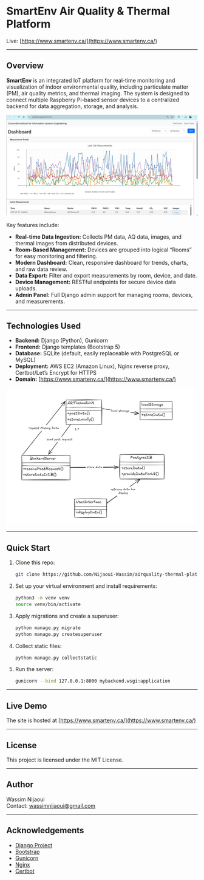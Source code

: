 # SmartEnv Air Quality & Thermal Platform

Live: [https://www.smartenv.ca/](https://www.smartenv.ca/)

---

## Overview

**SmartEnv** is an integrated IoT platform for real-time monitoring and visualization of indoor environmental quality, including particulate matter (PM), air quality metrics, and thermal imaging. The system is designed to connect multiple Raspberry Pi-based sensor devices to a centralized backend for data aggregation, storage, and analysis.

![Website Screenshot](https://github.com/Nijaoui-Wassim/airquality-thermal-platform/blob/main/sampleScreenshot.jpg?raw=true)


Key features include:

- **Real-time Data Ingestion:** Collects PM data, AQ data, images, and thermal images from distributed devices.
- **Room-Based Management:** Devices are grouped into logical “Rooms” for easy monitoring and filtering.
- **Modern Dashboard:** Clean, responsive dashboard for trends, charts, and raw data review.
- **Data Export:** Filter and export measurements by room, device, and date.
- **Device Management:** RESTful endpoints for secure device data uploads.
- **Admin Panel:** Full Django admin support for managing rooms, devices, and measurements.

---

## Technologies Used

- **Backend:** Django (Python), Gunicorn
- **Frontend:** Django templates (Bootstrap 5)
- **Database:** SQLite (default, easily replaceable with PostgreSQL or MySQL)
- **Deployment:** AWS EC2 (Amazon Linux), Nginx reverse proxy, Certbot/Let’s Encrypt for HTTPS
- **Domain:** [https://www.smartenv.ca/](https://www.smartenv.ca/)

![Website Screenshot](https://github.com/Nijaoui-Wassim/airquality-thermal-platform/blob/main/simplifiedArch.jpg?raw=true)

---

## Quick Start

1. Clone this repo:
   ```bash
   git clone https://github.com/Nijaoui-Wassim/airquality-thermal-platform.git
   ```
2. Set up your virtual environment and install requirements:
   ```bash
   python3 -m venv venv
   source venv/bin/activate
   ```
3. Apply migrations and create a superuser:
   ```bash
   python manage.py migrate
   python manage.py createsuperuser
   ```
4. Collect static files:
   ```bash
   python manage.py collectstatic
   ```
5. Run the server:
   ```bash
   gunicorn --bind 127.0.0.1:8000 mybackend.wsgi:application
   ```

---

## Live Demo

The site is hosted at [https://www.smartenv.ca/](https://www.smartenv.ca/)

---

## License

This project is licensed under the MIT License.

---

## Author

Wassim Nijaoui\
Contact: [wassimnijaoui@gmail.com](mailto\:wassimnijaoui@gmail.com)

---

## Acknowledgements

- [Django Project](https://www.djangoproject.com/)
- [Bootstrap](https://getbootstrap.com/)
- [Gunicorn](https://gunicorn.org/)
- [Nginx](https://nginx.org/)
- [Certbot](https://certbot.eff.org/)

